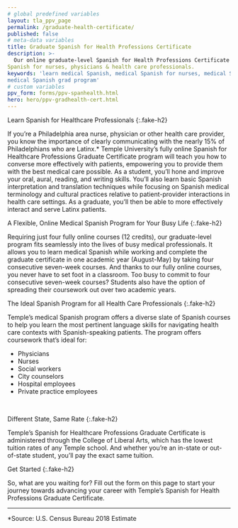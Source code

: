 ```yaml
---
# global predefined variables
layout: tla_ppv_page
permalink: /graduate-health-certificate/
published: false
# meta-data variables
title: Graduate Spanish for Health Professions Certificate
description: >-
  Our online graduate-level Spanish for Health Professions Certificate program teaches medical
Spanish for nurses, physicians & health care professionals.
keywords: 'learn medical Spanish, medical Spanish for nurses, medical Spanish for physicians, 
medical Spanish grad program'
# custom variables
ppv_form: forms/ppv-spanhealth.html
hero: hero/ppv-gradhealth-cert.html
---
```

Learn Spanish for Healthcare Professionals
{:.fake-h2}

If you’re a Philadelphia area nurse, physician or other health care provider, you know the importance of clearly communicating with the nearly 15% of Philadelphians who are Latinx.* Temple University’s fully online Spanish for Healthcare Professions Graduate Certificate program will teach you how to converse more effectively with patients, empowering you to provide them with the best medical care possible.
As a student, you’ll hone and improve your oral, aural, reading, and writing skills. You’ll also learn basic Spanish interpretation and translation techniques while focusing on Spanish medical terminology and cultural practices relative to patient-provider interactions in health care settings. As a graduate, you’ll then be able to more effectively interact and serve Latinx patients.
<br>

A Flexible, Online Medical Spanish Program for Your Busy Life
{:.fake-h2}

Requiring just four fully online courses (12 credits), our graduate-level program fits seamlessly into the lives of busy medical professionals. It allows you to learn medical Spanish while working and complete the graduate certificate in one academic year (August-May) by taking four consecutive seven-week courses. And thanks to our fully online courses, you never have to set foot in a classroom.
Too busy to commit to four consecutive seven-week courses? Students also have the option of spreading their coursework out over two academic years.
<br>

The Ideal Spanish Program for all Health Care Professionals
{:.fake-h2}

Temple’s medical Spanish program offers a diverse slate of Spanish courses to help you learn the most pertinent language skills for navigating health care contexts with Spanish-speaking patients. The program offers coursework that’s ideal for:<br>
+	Physicians
+	Nurses
+	Social workers
+	City counselors
+	Hospital employees
+	Private practice employees
<br>

Different State, Same Rate
{:.fake-h2}

Temple’s Spanish for Healthcare Professions Graduate Certificate is administered through the College of Liberal Arts, which has the lowest tuition rates of any Temple school. And whether you’re an in-state or out-of-state student, you’ll pay the exact same tuition.
<br>

Get Started
{:.fake-h2}

So, what are you waiting for? Fill out the form on this page to start your journey towards advancing your career with Temple’s Spanish for Health Professions Graduate Certificate.
<br>

___

*Source: U.S. Census Bureau 2018 Estimate
